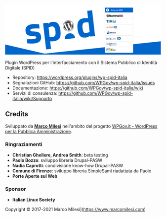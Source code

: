 ![SPID WP](https://raw.githubusercontent.com/WPGov/wp-spid-italia/asset/banner-1544x500.png)

Plugin WordPress per l'interfacciamento con il Sistema Pubblico di Identità Digitale (SPID)

* Repository: https://wordpress.org/plugins/wp-spid-italia
* Segnalazioni GitHub: https://github.com/WPGov/wp-spid-italia/issues
* Documentazione: https://github.com/WPGov/wp-spid-italia/wiki
* Servizi di consulenza: https://github.com/WPGov/wp-spid-italia/wiki/Supporto

## Credits
Sviluppato da **[Marco Milesi](https://www.marcomilesi.com)** nell'ambito del progetto [WPGov.it - WordPress per la Pubblica Amministrazione](https://wpgov.it/).

### Ringraziamenti
* **Christian Ghellere, Andrea Smith**: beta testing
* **Paolo Bozzo**: sviluppo libreria Drupal-PASW
* **Nadia Caprotti**: condivisione know-how Drupal-PASW
* **Comune di Firenze**: sviluppo libreria SimpleSaml riadattata da Paolo
* **Porte Aperte sul Web**

### Sponsor
* **Italian Linux Society**

Copyright © 2017-2021 Marco Milesi](https://www.marcomilesi.com)

